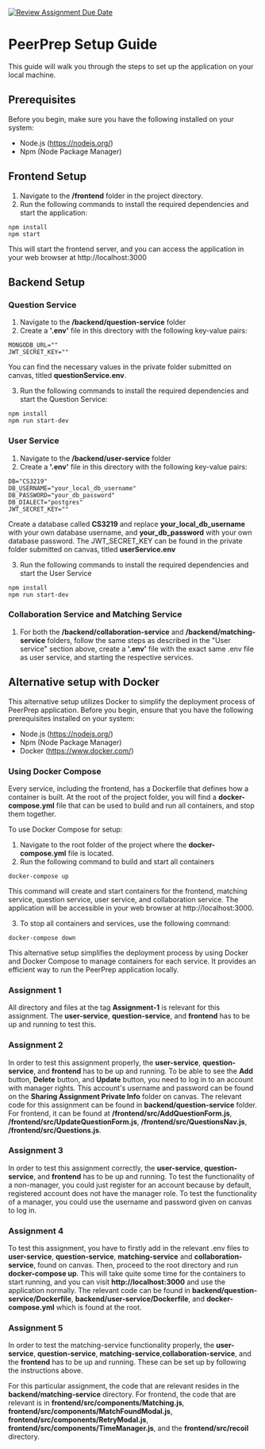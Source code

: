 [![Review Assignment Due Date](https://classroom.github.com/assets/deadline-readme-button-24ddc0f5d75046c5622901739e7c5dd533143b0c8e959d652212380cedb1ea36.svg)](https://classroom.github.com/a/6BOvYMwN)

# PeerPrep Setup Guide

This guide will walk you through the steps to set up the application on your local machine.

## Prerequisites
Before you begin, make sure you have the following installed on your system:
- Node.js (https://nodejs.org/)
- Npm (Node Package Manager)

## Frontend Setup
1. Navigate to the **/frontend** folder in the project directory.
2. Run the following commands to install the required dependencies and start the application:
```
npm install
npm start
```
This will start the frontend server, and you can access the application in your web browser at http://localhost:3000

## Backend Setup

### Question Service
1. Navigate to the **/backend/question-service** folder
2. Create a **'.env'** file in this directory with the following key-value pairs:
```
MONGODB_URL=""
JWT_SECRET_KEY=""
```
You can find the necessary values in the private folder submitted on canvas, titled **questionService.env**.

3. Run the following commands to install the required dependencies and start the Question Service:
```
npm install
npm run start-dev
```

### User Service
1. Navigate to the **/backend/user-service** folder
2. Create a **'.env'** file in this directory with the following key-value pairs:
```
DB="CS3219"
DB_USERNAME="your_local_db_username"
DB_PASSWORD="your_db_password"
DB_DIALECT="postgres"
JWT_SECRET_KEY=""
```
Create a database called **CS3219** and replace **your_local_db_username** with your own database username, and **your_db_password** with your own database password. The JWT_SECRET_KEY can be found in the private folder submitted on canvas, titled **userService.env**

3. Run the following commands to install the required dependencies and start the User Service
```
npm install
npm run start-dev
```

### Collaboration Service and Matching Service
1. For both the **/backend/collaboration-service** and **/backend/matching-service** folders, follow the same steps as described in the "User service" section above, create a **'.env'** file with the exact same .env file as user service, and starting the respective services.

## Alternative setup with Docker
This alternative setup utilizes Docker to simplify the deployment process of PeerPrep application. Before you begin, ensure that you have the following prerequisites installed on your system:
- Node.js (https://nodejs.org/)
- Npm (Node Package Manager)
- Docker (https://www.docker.com/)

### Using Docker Compose
Every service, including the frontend, has a Dockerfile that defines how a container is built. At the root of the project folder, you will find a **docker-compose.yml** file that can be used to build and run all containers, and stop them together.

To use Docker Compose for setup:
1. Navigate to the root folder of the project where the **docker-compose.yml** file is located.
2. Run the following command to build and start all containers
```
docker-compose up
```
This command will create and start containers for the frontend, matching service, question service, user service, and collaboration service. The application will be accessible in your web browser at http://localhost:3000.

3. To stop all containers and services, use the following command:
```
docker-compose down
```

This alternative setup simplifies the deployment process by using Docker and Docker Compose to manage containers for each service. It provides an efficient way to run the PeerPrep application locally.

### Assignment 1
All directory and files at the tag **Assignment-1** is relevant for this assignment. The **user-service**, **question-service**, and **frontend** has to be up and running to test this.

### Assignment 2
In order to test this assignment properly, the **user-service**, **question-service**, and **frontend** has to be up and running.
To be able to see the **Add** button, **Delete** button, and **Update** button, you need to log in to an account with manager rights.
This account's username and password can be found on the **Sharing Assignment Private Info** folder on canvas.
The relevant code for this assignment can be found in **backend/question-service** folder. For frontend, it can be found at **/frontend/src/AddQuestionForm.js**, **/frontend/src/UpdateQuestionForm.js**, **/frontend/src/QuestionsNav.js**, **/frontend/src/Questions.js**.

### Assignment 3
In order to test this assignment correctly, the **user-service**, **question-service**, and **frontend** has to be up and running.
To test the functionality of a non-manager, you could just register for an account because by default, registered account does not have the manager role. To test the functionality of a manager, you could use the username and password given on canvas to log in.

### Assignment 4
To test this assignment, you have to firstly add in the relevant .env files to **user-service**, **question-service**, **matching-service** and **collaboration-service**, found on canvas. Then, proceed to the root directory and run **docker-compose up**. This will take quite some time for the containers to start running, and you can visit **http://localhost:3000** and use the application normally.
The relevant code can be found in **backend/question-service/Dockerfile**, **backend/user-service/Dockerfile**, and **docker-compose.yml** which is found at the root.

### Assignment 5
In order to test the matching-service functionality properly, the **user-service**, **question-service**, **matching-service**,**collaboration-service**, and the **frontend** has to be up and running. These can be set up by following the instructions above.

For this particular assignment, the code that are relevant resides in the **backend/matching-service** directory. For frontend, the code that are relevant is in **frontend/src/components/Matching.js**, **frontend/src/components/MatchFoundModal.js**, **frontend/src/components/RetryModal.js**, **frontend/src/components/TimeManager.js**, and the **frontend/src/recoil** directory.